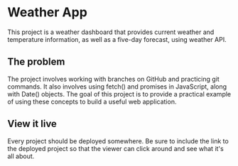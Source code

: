 # Weather App

This project is a weather dashboard that provides current weather and temperature information, as well as a five-day forecast, using weather API.

## The problem

The project involves working with branches on GitHub and practicing git commands. It also involves using fetch() and promises in JavaScript, along with Date() objects. The goal of this project is to provide a practical example of using these concepts to build a useful web application.

## View it live

Every project should be deployed somewhere. Be sure to include the link to the deployed project so that the viewer can click around and see what it's all about.



